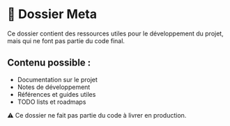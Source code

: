 # 📂 Dossier Meta

Ce dossier contient des ressources utiles pour le développement du projet, mais qui ne font pas partie du code final.

## Contenu possible :
- Documentation sur le projet
- Notes de développement
- Références et guides utiles
- TODO lists et roadmaps

⚠️ Ce dossier ne fait pas partie du code à livrer en production.
